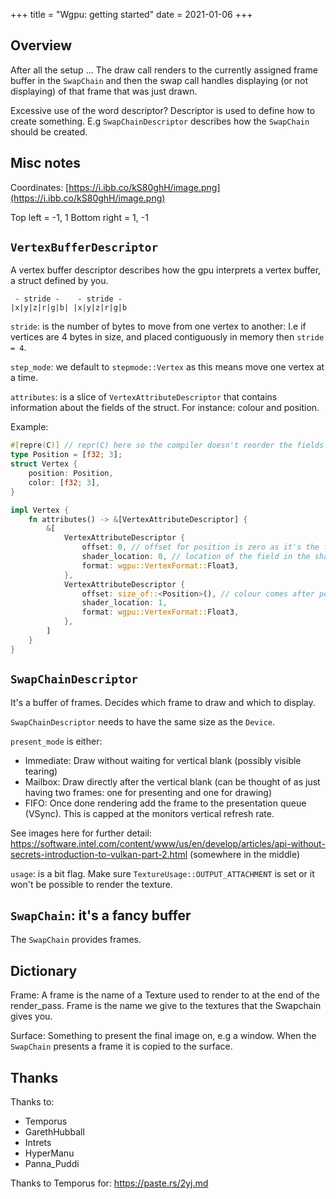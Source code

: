 +++
title = "Wgpu: getting started"
date = 2021-01-06
+++

## Overview

After all the setup ...
The draw call renders to the currently assigned frame buffer in the `SwapChain`
and then the swap call handles displaying (or not displaying) of that frame that
was just drawn.

Excessive use of the word descriptor? Descriptor is used to define how to create
something. E.g `SwapChainDescriptor` describes how the `SwapChain` should be
created.

## Misc notes

Coordinates:
[https://i.ibb.co/kS80ghH/image.png](https://i.ibb.co/kS80ghH/image.png)

Top left = -1, 1
Bottom right = 1, -1

## `VertexBufferDescriptor`

A vertex buffer descriptor describes how the gpu interprets a vertex buffer, a
struct defined by you.

```
 - stride -    - stride -
|x|y|z|r|g|b| |x|y|z|r|g|b
```

`stride`: is the number of bytes to move from one vertex to another: 
I.e if vertices are 4 bytes in size, and placed contiguously in memory then `stride = 4`.

`step_mode`: we default to `stepmode::Vertex` as this means move one vertex at a time.

`attributes`: is a slice of `VertexAttributeDescriptor` that contains 
information about the fields of the struct. For instance: colour and position.

Example: 

```rust
#[repre(C)] // repr(C) here so the compiler doesn't reorder the fields
type Position = [f32; 3];
struct Vertex {
    position: Position,
    color: [f32; 3],
}

impl Vertex {
    fn attributes() -> &[VertexAttributeDescriptor] {
        &[
            VertexAttributeDescriptor {
                offset: 0, // offset for position is zero as it's the first field
                shader_location: 0, // location of the field in the shader, not on the struct
                format: wgpu::VertexFormat::Float3,
            },
            VertexAttributeDescriptor {
                offset: size_of::<Position>(), // colour comes after position
                shader_location: 1,
                format: wgpu::VertexFormat::Float3,
            },
        ]
    }
}
```

## `SwapChainDescriptor`

It's a buffer of frames.
Decides which frame to draw and which to display.

`SwapChainDescriptor` needs to have the same size as the `Device`.

`present_mode` is either:
* Immediate: Draw without waiting for vertical blank (possibly visible tearing)
* Mailbox: Draw directly after the vertical blank (can be thought of as just
  having two frames: one for presenting and one for drawing)
* FIFO: Once done rendering add the frame to the presentation queue (VSync).
        This is capped at the monitors vertical refresh rate.

See images here for further detail:
https://software.intel.com/content/www/us/en/develop/articles/api-without-secrets-introduction-to-vulkan-part-2.html
(somewhere in the middle)

`usage`: is a bit flag. Make sure `TextureUsage::OUTPUT_ATTACHMENT` is set or it
won't be possible to render the texture.

## `SwapChain`: it's a fancy buffer

The `SwapChain` provides frames.

## Dictionary

Frame: 
A frame is the name of a Texture used to render to at the end of the render_pass.
Frame is the name we give to the textures that the Swapchain gives you.

Surface: Something to present the final image on, e.g a window. When the
`SwapChain` presents a frame it is copied to the surface.

## Thanks

Thanks to:
* Temporus
* GarethHubball
* Intrets
* HyperManu
* Panna_Puddi

Thanks to Temporus for: https://paste.rs/2yj.md
